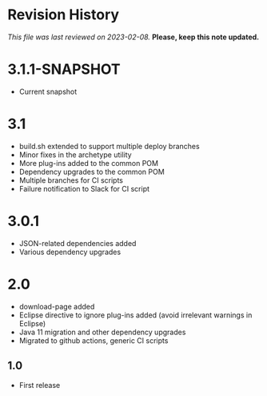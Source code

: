 # Revision History

*This file was last reviewed on 2023-02-08.* **Please, keep this note updated.**

# 3.1.1-SNAPSHOT
* Current snapshot

# 3.1
* build.sh extended to support multiple deploy branches
* Minor fixes in the archetype utility
* More plug-ins added to the common POM
* Dependency upgrades to the common POM
* Multiple branches for CI scripts
* Failure notification to Slack for CI script

# 3.0.1
* JSON-related dependencies added
* Various dependency upgrades 

# 2.0
* download-page added
* Eclipse directive to ignore plug-ins added (avoid irrelevant warnings in Eclipse)
* Java 11 migration and other dependency upgrades
* Migrated to github actions, generic CI scripts

## 1.0
* First release


